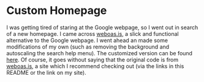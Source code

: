 # Custom Homepage
I was getting tired of staring at the Google webpage, so I went out in search of a new homepage. I came across [weboas.is](https://weboas.is/), a slick and functional alternative to the Google webpage. I went ahead an made some modifications of my own (such as removing the background and autoscaling the search help menu). The customized version can be found [here](http://ronithomepage.bitballoon.com/). Of course, it goes without saying that the original code is from [weboas.is](https://weboas.is/), a site which I recommend checking out (via the links in this README or the link on my site).
